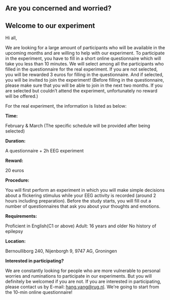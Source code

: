 ## Are you concerned and worried?
## Welcome to our experiment

Hi all,

We are looking for a large amount of participants who will be available in the upcoming months and are willing to help with our experiment. To participate in the experiment, you have to fill in a short online questionnaire which will take you less than 10 minutes. We will select among all the participants who filled in the questionnaire for the real experiment. If you are not selected, you will be rewarded 3 euros for filling in the questionnaire. And if selected, you will be invited to join the experiment! (Before filling in the questionnaire, please make sure that you will be able to join in the next two months. If you are selected but couldn’t attend the experiment, unfortunately no reward will be offered.)

For the real experiment, the information is listed as below:

**Time:**

February & March (The specific schedule will be provided after being selected)

**Duration:**

A questionnaire + 2h EEG experiment

**Reward:**

20 euros

**Procedure:**

You will first perform an experiment in which you will make simple decisions about a flickering stimulus while your EEG activity is recorded (around 2 hours including preparation). Before the study starts, you will fill out a number of questionnaires that ask you about your thoughts and emotions.

**Requirements:**

Proficient in English(C1 or above)
Adult: 16 years and older
No history of epilepsy

**Location:**

Bernoulliborg 240, Nijenborgh 9, 9747 AG, Groningen

**Interested in participating?**

We are constantly looking for people who are more vulnerable to personal worries and ruminations to participate in our experiments. But you will definitely be welcomed if you are not. If you are interested in participating, please contact us by E-mail: hang.yang@rug.nl. We're going to start from the 10-min online questionnaire!
